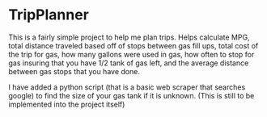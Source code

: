 # TripPlanner
This is a fairly simple project to help me plan trips. Helps calculate MPG, total distance traveled based off of stops between gas fill ups, total cost of the trip for gas, how many gallons were used in gas, how often to stop for gas insuring that you have 1/2 tank of gas left, and the average distance between gas stops that you have done.

I have added a python script (that is a basic web scraper that searches google) to find the size of your gas tank if it is unknown.
(This is still to be implemented into the project itself)

